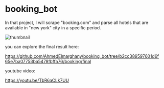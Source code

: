 # booking_bot

In that project, I will scrape "booking.com" and parse all hotels that are available in "new york" city in a specific period.

![thumbnail](https://github.com/AhmedElmarghany/booking_bot/assets/113950259/9fa778eb-6ded-442f-8593-41aee6b8385e)

you can explore the final result here:

https://github.com/AhmedElmarghany/booking_bot/tree/b2cc389597601d6f65e7ba07753ba5478fbffa76/booking/final

youtube video:

https://youtu.be/TbR6aCLk7UU
